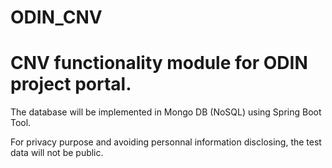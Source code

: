 # ODIN_CNV

# CNV functionality module for ODIN project portal.


The database will be implemented in Mongo DB (NoSQL) using Spring Boot Tool. 

For privacy purpose and avoiding personnal information disclosing, the test data will not be public.

